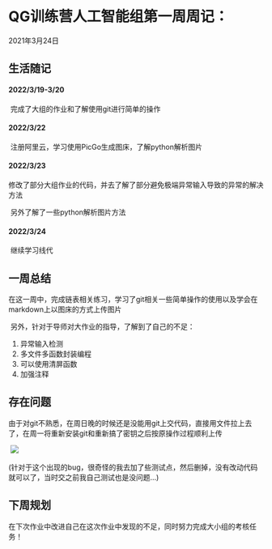 # QG训练营人工智能组第一周周记：
2021年3月24日

## 生活随记

#### 2022/3/19-3/20

​		完成了大组的作业和了解使用git进行简单的操作

#### 2022/3/22

​		注册阿里云，学习使用PicGo生成图床，了解python解析图片

#### 2022/3/23

​		修改了部分大组作业的代码，并去了解了部分避免极端异常输入导致的异常的解决方法

​		另外了解了一些python解析图片方法

#### 2022/3/24

​		继续学习线代

## 一周总结

​		在这一周中，完成链表相关练习，学习了git相关一些简单操作的使用以及学会在markdown上以图床的方式上传图片

​		另外，针对于导师对大作业的指导，了解到了自己的不足：

1. 异常输入检测
2. 多文件多函数封装编程
3. 可以使用清屏函数
4. 加强注释

## 存在问题

​		由于对git不熟悉，在周日晚的时候还是没能用git上交代码，直接用文件拉上去了，在周一将重新安装git和重新搞了密钥之后按原操作过程顺利上传

​		![](https://wyj-bck.oss-cn-guangzhou.aliyuncs.com/pic/20220323125826.png)

(针对于这个出现的bug，很奇怪的我去加了些测试点，然后删掉，没有改动代码就可以了，当时交之前我自己测试也是没问题...)

## 下周规划

​		在下次作业中改进自己在这次作业中发现的不足，同时努力完成大小组的考核任务！

